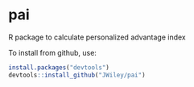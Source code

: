 pai
===

R package to calculate personalized advantage index

To install from github, use:

```r
install.packages("devtools")
devtools::install_github("JWiley/pai")
```

